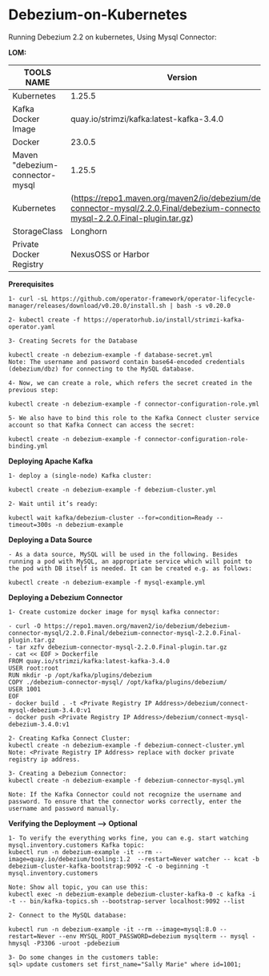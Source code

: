 # Debezium-on-Kubernetes
Running Debezium 2.2 on kubernetes, Using Mysql Connector:

**LOM:**

|TOOLS NAME | Version|
|-----------|--------|
|Kubernetes |1.25.5  |
|Kafka Docker Image |quay.io/strimzi/kafka:latest-kafka-3.4.0 |
|Docker |23.0.5  |
|Maven "debezium-connector-mysql |1.25.5  |
|Kubernetes |(https://repo1.maven.org/maven2/io/debezium/debezium-connector-mysql/2.2.0.Final/debezium-connector-mysql-2.2.0.Final-plugin.tar.gz) |
|StorageClass |Longhorn |
|Private Docker Registry |NexusOSS or Harbor |

**Prerequisites**
```
1- curl -sL https://github.com/operator-framework/operator-lifecycle-manager/releases/download/v0.20.0/install.sh | bash -s v0.20.0

2- kubectl create -f https://operatorhub.io/install/strimzi-kafka-operator.yaml

3- Creating Secrets for the Database

kubectl create -n debezium-example -f database-secret.yml
Note: The username and password contain base64-encoded credentials (debezium/dbz) for connecting to the MySQL database.

4- Now, we can create a role, which refers the secret created in the previous step:

kubectl create -n debezium-example -f connector-configuration-role.yml

5- We also have to bind this role to the Kafka Connect cluster service account so that Kafka Connect can access the secret:

kubectl create -n debezium-example -f connector-configuration-role-binding.yml
```

**Deploying Apache Kafka**
```
1- deploy a (single-node) Kafka cluster:

kubectl create -n debezium-example -f debezium-cluster.yml

2- Wait until it’s ready:

kubectl wait kafka/debezium-cluster --for=condition=Ready --timeout=300s -n debezium-example
```
**Deploying a Data Source**
```
- As a data source, MySQL will be used in the following. Besides running a pod with MySQL, an appropriate service which will point to the pod with DB itself is needed. It can be created e.g. as follows:

kubectl create -n debezium-example -f mysql-example.yml
```
**Deploying a Debezium Connector**
```
1- Create customize docker image for mysql kafka connector:

- curl -O https://repo1.maven.org/maven2/io/debezium/debezium-connector-mysql/2.2.0.Final/debezium-connector-mysql-2.2.0.Final-plugin.tar.gz
- tar xzfv debezium-connector-mysql-2.2.0.Final-plugin.tar.gz
- cat << EOF > Dockerfile 
FROM quay.io/strimzi/kafka:latest-kafka-3.4.0
USER root:root
RUN mkdir -p /opt/kafka/plugins/debezium
COPY ./debezium-connector-mysql/ /opt/kafka/plugins/debezium/
USER 1001
EOF
- docker build . -t <Private Registry IP Address>/debezium/connect-mysql-debezium-3.4.0:v1
- docker push <Private Registry IP Address>/debezium/connect-mysql-debezium-3.4.0:v1

2- Creating Kafka Connect Cluster:
kubectl create -n debezium-example -f debezium-connect-cluster.yml
Note: <Private Registry IP Address> replace with docker private registry ip address.

3- Creating a Debezium Connector:
kubectl create -n debezium-example -f debezium-connector-mysql.yml

Note: If the Kafka Connector could not recognize the username and password. To ensure that the connector works correctly, enter the username and password manually.
```
**Verifying the Deployment --> Optional**
```
1- To verify the everything works fine, you can e.g. start watching mysql.inventory.customers Kafka topic:
kubectl run -n debezium-example -it --rm --image=quay.io/debezium/tooling:1.2  --restart=Never watcher -- kcat -b debezium-cluster-kafka-bootstrap:9092 -C -o beginning -t mysql.inventory.customers

Note: Show all topic, you can use this:
kubectl exec -n debezium-example debezium-cluster-kafka-0 -c kafka -i -t -- bin/kafka-topics.sh --bootstrap-server localhost:9092 --list

2- Connect to the MySQL database:

kubectl run -n debezium-example -it --rm --image=mysql:8.0 --restart=Never --env MYSQL_ROOT_PASSWORD=debezium mysqlterm -- mysql -hmysql -P3306 -uroot -pdebezium

3- Do some changes in the customers table:
sql> update customers set first_name="Sally Marie" where id=1001;
```
